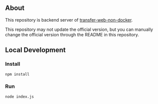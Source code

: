 ## About

This repository is backend server of [transfer-web-non-docker](https://github.com/Cicini/transfer-web-non-docker).

This repository may not update the official version, but you can manually change the official version through the README in this repository.

## Local Development

### Install

```
npm install
```

### Run

```
node index.js
```

